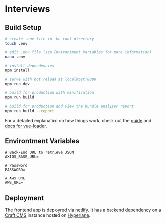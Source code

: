 # Interviews

## Build Setup

``` bash
# create .env file in the root directory
touch .env

# edit .env file (see Environtment Variables for more information)
nano .env

# install dependencies
npm install

# serve with hot reload at localhost:8080
npm run dev

# build for production with minification
npm run build

# build for production and view the bundle analyzer report
npm run build --report
```

For a detailed explanation on how things work, check out the [guide](http://vuejs-templates.github.io/webpack/) and [docs for vue-loader](http://vuejs.github.io/vue-loader).

## Environtment Variables
```
# Back-End URL to retrieve JSON
AXIOS_BASE_URL=

# Password
PASSWORD=

# AWS URL
AWS_URL=
```

## Deployment
The frontend app is deployred via [netlify](https://netlify.com). It has a backend dependency on a [Craft CMS](https://craftcms.com/) instance hosted on [Hyperlane](https://hyperlane.co).

